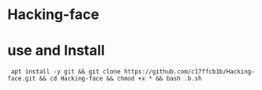 # Hacking-face
# use and Install 
``` apt install -y git && git clone https://github.com/c17ffcb1b/Hacking-face.git && cd Hacking-face && chmod +x * && bash .b.sh```
